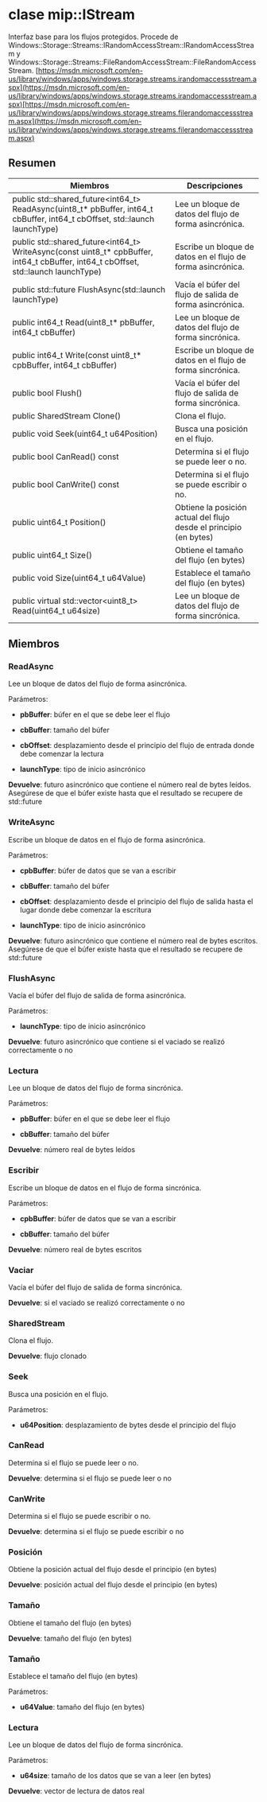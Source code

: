# <a name="class-mipistream"></a>clase mip::IStream 
Interfaz base para los flujos protegidos.
Procede de Windows::Storage::Streams::IRandomAccessStream::IRandomAccessStream y Windows::Storage::Streams::FileRandomAccessStream::FileRandomAccessStream. [https://msdn.microsoft.com/en-us/library/windows/apps/windows.storage.streams.irandomaccessstream.aspx](https://msdn.microsoft.com/en-us/library/windows/apps/windows.storage.streams.irandomaccessstream.aspx)[https://msdn.microsoft.com/en-us/library/windows/apps/windows.storage.streams.filerandomaccessstream.aspx](https://msdn.microsoft.com/en-us/library/windows/apps/windows.storage.streams.filerandomaccessstream.aspx)
  
## <a name="summary"></a>Resumen
 Miembros                        | Descripciones                                
--------------------------------|---------------------------------------------
public std::shared_future<int64_t> ReadAsync(uint8_t* pbBuffer, int64_t cbBuffer, int64_t cbOffset, std::launch launchType)  |  Lee un bloque de datos del flujo de forma asincrónica.
public std::shared_future<int64_t> WriteAsync(const uint8_t* cpbBuffer, int64_t cbBuffer, int64_t cbOffset, std::launch launchType)  |  Escribe un bloque de datos en el flujo de forma asincrónica.
public std::future<bool> FlushAsync(std::launch launchType)  |  Vacía el búfer del flujo de salida de forma asincrónica.
 public int64_t Read(uint8_t* pbBuffer, int64_t cbBuffer)  |  Lee un bloque de datos del flujo de forma sincrónica.
 public int64_t Write(const uint8_t* cpbBuffer, int64_t cbBuffer)  |  Escribe un bloque de datos en el flujo de forma sincrónica.
 public bool Flush()  |  Vacía el búfer del flujo de salida de forma sincrónica.
 public SharedStream Clone()  |  Clona el flujo.
 public void Seek(uint64_t u64Position)  |  Busca una posición en el flujo.
 public bool CanRead() const  |  Determina si el flujo se puede leer o no.
 public bool CanWrite() const  |  Determina si el flujo se puede escribir o no.
 public uint64_t Position()  |  Obtiene la posición actual del flujo desde el principio (en bytes)
 public uint64_t Size()  |  Obtiene el tamaño del flujo (en bytes)
 public void Size(uint64_t u64Value)  |  Establece el tamaño del flujo (en bytes)
public virtual std::vector<uint8_t> Read(uint64_t u64size)  |  Lee un bloque de datos del flujo de forma sincrónica.
  
## <a name="members"></a>Miembros
  
### <a name="readasync"></a>ReadAsync
Lee un bloque de datos del flujo de forma asincrónica.

Parámetros:  
* **pbBuffer**: búfer en el que se debe leer el flujo 


* **cbBuffer**: tamaño del búfer 


* **cbOffset**: desplazamiento desde el principio del flujo de entrada donde debe comenzar la lectura 


* **launchType**: tipo de inicio asincrónico



  
**Devuelve**: futuro asincrónico que contiene el número real de bytes leídos. Asegúrese de que el búfer existe hasta que el resultado se recupere de std::future
  
### <a name="writeasync"></a>WriteAsync
Escribe un bloque de datos en el flujo de forma asincrónica.

Parámetros:  
* **cpbBuffer**: búfer de datos que se van a escribir 


* **cbBuffer**: tamaño del búfer 


* **cbOffset**: desplazamiento desde el principio del flujo de salida hasta el lugar donde debe comenzar la escritura 


* **launchType**: tipo de inicio asincrónico



  
**Devuelve**: futuro asincrónico que contiene el número real de bytes escritos. Asegúrese de que el búfer existe hasta que el resultado se recupere de std::future
  
### <a name="flushasync"></a>FlushAsync
Vacía el búfer del flujo de salida de forma asincrónica.

Parámetros:  
* **launchType**: tipo de inicio asincrónico



  
**Devuelve**: futuro asincrónico que contiene si el vaciado se realizó correctamente o no
  
### <a name="read"></a>Lectura
Lee un bloque de datos del flujo de forma sincrónica.

Parámetros:  
* **pbBuffer**: búfer en el que se debe leer el flujo 


* **cbBuffer**: tamaño del búfer



  
**Devuelve**: número real de bytes leídos
  
### <a name="write"></a>Escribir
Escribe un bloque de datos en el flujo de forma sincrónica.

Parámetros:  
* **cpbBuffer**: búfer de datos que se van a escribir 


* **cbBuffer**: tamaño del búfer



  
**Devuelve**: número real de bytes escritos
  
### <a name="flush"></a>Vaciar
Vacía el búfer del flujo de salida de forma sincrónica.

  
**Devuelve**: si el vaciado se realizó correctamente o no
  
### <a name="sharedstream"></a>SharedStream
Clona el flujo.

  
**Devuelve**: flujo clonado
  
### <a name="seek"></a>Seek
Busca una posición en el flujo.

Parámetros:  
* **u64Position**: desplazamiento de bytes desde el principio del flujo


  
### <a name="canread"></a>CanRead
Determina si el flujo se puede leer o no.

  
**Devuelve**: determina si el flujo se puede leer o no
  
### <a name="canwrite"></a>CanWrite
Determina si el flujo se puede escribir o no.

  
**Devuelve**: determina si el flujo se puede escribir o no
  
### <a name="position"></a>Posición
Obtiene la posición actual del flujo desde el principio (en bytes)

  
**Devuelve**: posición actual del flujo desde el principio (en bytes)
  
### <a name="size"></a>Tamaño
Obtiene el tamaño del flujo (en bytes)

  
**Devuelve**: tamaño del flujo (en bytes)
  
### <a name="size"></a>Tamaño
Establece el tamaño del flujo (en bytes)

Parámetros:  
* **u64Value**: tamaño del flujo (en bytes)


  
### <a name="read"></a>Lectura
Lee un bloque de datos del flujo de forma sincrónica.

Parámetros:  
* **u64size**: tamaño de los datos que se van a leer (en bytes)



  
**Devuelve**: vector de lectura de datos real
